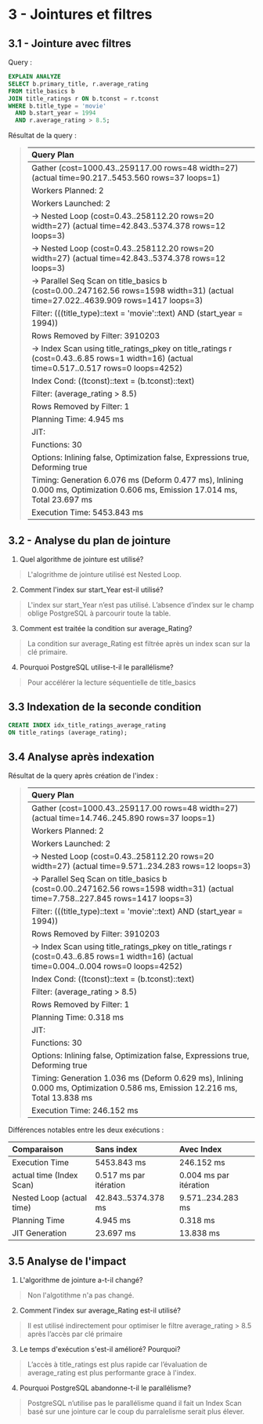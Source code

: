 # 3 - Jointures et filtres

## 3.1 - Jointure avec filtres
Query : 
``` sql
EXPLAIN ANALYZE
SELECT b.primary_title, r.average_rating
FROM title_basics b
JOIN title_ratings r ON b.tconst = r.tconst
WHERE b.title_type = 'movie'
  AND b.start_year = 1994
  AND r.average_rating > 8.5;
```
Résultat de la query :

> | Query Plan  |
> | :--------------- |
> | Gather  (cost=1000.43..259117.00 rows=48 width=27) (actual time=90.217..5453.560 rows=37 loops=1)  |   
> | Workers Planned: 2  | 
> | Workers Launched: 2  |
> |   ->  Nested Loop  (cost=0.43..258112.20 rows=20 width=27) (actual time=42.843..5374.378 rows=12 loops=3) |
> |   ->  Nested Loop  (cost=0.43..258112.20 rows=20 width=27) (actual time=42.843..5374.378 rows=12 loops=3) |
> |         ->  Parallel Seq Scan on title_basics b  (cost=0.00..247162.56 rows=1598 width=31) (actual time=27.022..4639.909 rows=1417 loops=3) |
> |               Filter: (((title_type)::text = 'movie'::text) AND (start_year = 1994)) |
> |               Rows Removed by Filter: 3910203 |
> |         ->  Index Scan using title_ratings_pkey on title_ratings r  (cost=0.43..6.85 rows=1 width=16) (actual time=0.517..0.517 rows=0 loops=4252) |
> |               Index Cond: ((tconst)::text = (b.tconst)::text) |
> |               Filter: (average_rating > 8.5) |
> |               Rows Removed by Filter: 1 |
> | Planning Time: 4.945 ms |
> | JIT: |
> |   Functions: 30 |
> |   Options: Inlining false, Optimization false, Expressions true, Deforming true |
> |   Timing: Generation 6.076 ms (Deform 0.477 ms), Inlining 0.000 ms, Optimization 0.606 ms, Emission 17.014 ms, Total 23.697 ms |
> | Execution Time: 5453.843 ms |

## 3.2 - Analyse du plan de jointure

1. Quel algorithme de jointure est utilisé?
> L'alogrithme de jointure utilisé est Nested Loop.

2. Comment l'index sur start_Year est-il utilisé?
> L'index sur start_Year n’est pas utilisé. L’absence d’index sur le champ oblige PostgreSQL à parcourir toute la table.

3. Comment est traitée la condition sur average_Rating?
> La condition sur average_Rating est filtrée après un index scan sur la clé primaire.

4. Pourquoi PostgreSQL utilise-t-il le parallélisme?
> Pour accélérer la lecture séquentielle de title_basics

## 3.3 Indexation de la seconde condition

``` sql
CREATE INDEX idx_title_ratings_average_rating
ON title_ratings (average_rating);

```

## 3.4 Analyse après indexation

Résultat de la query après création de l'index :

> | Query Plan  |
> | :--------------- |
> | Gather  (cost=1000.43..259117.00 rows=48 width=27) (actual time=14.746..245.890 rows=37 loops=1) |
> |   Workers Planned: 2 |
> |   Workers Launched: 2 |
> |   ->  Nested Loop  (cost=0.43..258112.20 rows=20 width=27) (actual time=9.571..234.283 rows=12 loops=3) |
> |         ->  Parallel Seq Scan on title_basics b  (cost=0.00..247162.56 rows=1598 width=31) (actual time=7.758..227.845 rows=1417 loops=3) |
> |               Filter: (((title_type)::text = 'movie'::text) AND (start_year = 1994)) |
> |               Rows Removed by Filter: 3910203 |
> |         ->  Index Scan using title_ratings_pkey on title_ratings r  (cost=0.43..6.85 rows=1 width=16) (actual time=0.004..0.004 rows=0 loops=4252) |
> |               Index Cond: ((tconst)::text = (b.tconst)::text) |
> |               Filter: (average_rating > 8.5) |
> |               Rows Removed by Filter: 1 |
> | Planning Time: 0.318 ms |
> | JIT: |
> |   Functions: 30 |
> |   Options: Inlining false, Optimization false, Expressions true, Deforming true |
> |   Timing: Generation 1.036 ms (Deform 0.629 ms), Inlining 0.000 ms, Optimization 0.586 ms, Emission 12.216 ms, Total 13.838 ms |
> | Execution Time: 246.152 ms |

Différences notables entre les deux exécutions :

| Comparaison | Sans index  | Avec Index |
| :--- | :--- | :--- |
| Execution Time | 5453.843 ms | 246.152 ms |
| actual time (Index Scan) | 0.517 ms par itération | 0.004 ms par itération |
| Nested Loop (actual time) | 42.843..5374.378 ms | 9.571..234.283 ms |
| Planning Time | 4.945 ms | 0.318 ms |
| JIT Generation | 23.697 ms | 13.838 ms |

## 3.5 Analyse de l'impact

1. L'algorithme de jointure a-t-il changé?
> Non l'algotithme n'a pas changé.

2. Comment l'index sur average_Rating est-il utilisé?
> Il est utilisé indirectement pour optimiser le filtre average_rating > 8.5 après l’accès par clé primaire

3. Le temps d'exécution s'est-il amélioré? Pourquoi?
> L’accès à title_ratings est plus rapide car l’évaluation de average_rating est plus performante grace à l'index.

4. Pourquoi PostgreSQL abandonne-t-il le parallélisme?
> PostgreSQL n’utilise pas le parallélisme quand il fait un Index Scan basé sur une jointure car le coup du parralelisme serait plus élever.
